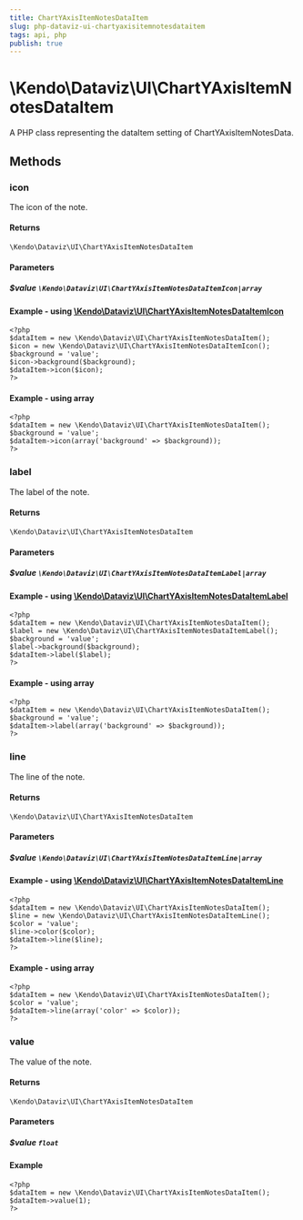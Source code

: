 ```yaml
---
title: ChartYAxisItemNotesDataItem
slug: php-dataviz-ui-chartyaxisitemnotesdataitem
tags: api, php
publish: true
---
```


# \Kendo\Dataviz\UI\ChartYAxisItemNotesDataItem

A PHP class representing the dataItem setting of ChartYAxisItemNotesData.


## Methods

### icon

The icon of the note.

#### Returns
`\Kendo\Dataviz\UI\ChartYAxisItemNotesDataItem`

#### Parameters

##### $value `\Kendo\Dataviz\UI\ChartYAxisItemNotesDataItemIcon|array`


#### Example - using [\Kendo\Dataviz\UI\ChartYAxisItemNotesDataItemIcon](/api/wrappers/php/Kendo/Dataviz/UI/ChartYAxisItemNotesDataItemIcon)
    <?php
    $dataItem = new \Kendo\Dataviz\UI\ChartYAxisItemNotesDataItem();
    $icon = new \Kendo\Dataviz\UI\ChartYAxisItemNotesDataItemIcon();
    $background = 'value';
    $icon->background($background);
    $dataItem->icon($icon);
    ?>

#### Example - using array

    <?php
    $dataItem = new \Kendo\Dataviz\UI\ChartYAxisItemNotesDataItem();
    $background = 'value';
    $dataItem->icon(array('background' => $background));
    ?>

### label

The label of the note.

#### Returns
`\Kendo\Dataviz\UI\ChartYAxisItemNotesDataItem`

#### Parameters

##### $value `\Kendo\Dataviz\UI\ChartYAxisItemNotesDataItemLabel|array`


#### Example - using [\Kendo\Dataviz\UI\ChartYAxisItemNotesDataItemLabel](/api/wrappers/php/Kendo/Dataviz/UI/ChartYAxisItemNotesDataItemLabel)
    <?php
    $dataItem = new \Kendo\Dataviz\UI\ChartYAxisItemNotesDataItem();
    $label = new \Kendo\Dataviz\UI\ChartYAxisItemNotesDataItemLabel();
    $background = 'value';
    $label->background($background);
    $dataItem->label($label);
    ?>

#### Example - using array

    <?php
    $dataItem = new \Kendo\Dataviz\UI\ChartYAxisItemNotesDataItem();
    $background = 'value';
    $dataItem->label(array('background' => $background));
    ?>

### line

The line of the note.

#### Returns
`\Kendo\Dataviz\UI\ChartYAxisItemNotesDataItem`

#### Parameters

##### $value `\Kendo\Dataviz\UI\ChartYAxisItemNotesDataItemLine|array`


#### Example - using [\Kendo\Dataviz\UI\ChartYAxisItemNotesDataItemLine](/api/wrappers/php/Kendo/Dataviz/UI/ChartYAxisItemNotesDataItemLine)
    <?php
    $dataItem = new \Kendo\Dataviz\UI\ChartYAxisItemNotesDataItem();
    $line = new \Kendo\Dataviz\UI\ChartYAxisItemNotesDataItemLine();
    $color = 'value';
    $line->color($color);
    $dataItem->line($line);
    ?>

#### Example - using array

    <?php
    $dataItem = new \Kendo\Dataviz\UI\ChartYAxisItemNotesDataItem();
    $color = 'value';
    $dataItem->line(array('color' => $color));
    ?>

### value
The value of the note.

#### Returns
`\Kendo\Dataviz\UI\ChartYAxisItemNotesDataItem`

#### Parameters

##### $value `float`



#### Example 
    <?php
    $dataItem = new \Kendo\Dataviz\UI\ChartYAxisItemNotesDataItem();
    $dataItem->value(1);
    ?>

